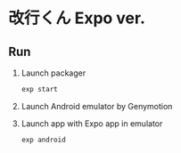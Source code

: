 # 改行くん Expo ver.

## Run

1. Launch packager
    ```sh
    exp start
    ```

1. Launch Android emulator by Genymotion

1. Launch app with Expo app in emulator
    ```sh
    exp android
    ```
